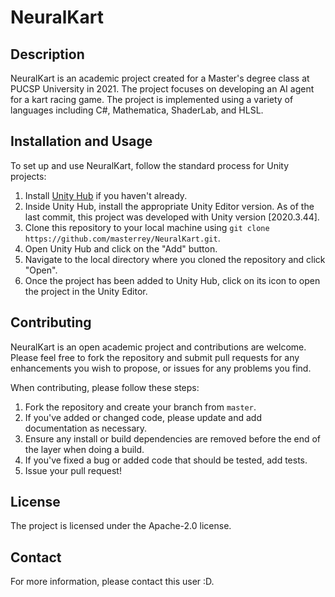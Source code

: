 # NeuralKart

## Description
NeuralKart is an academic project created for a Master's degree class at PUCSP University in 2021. The project focuses on developing an AI agent for a kart racing game. The project is implemented using a variety of languages including C#, Mathematica, ShaderLab, and HLSL.

## Installation and Usage
To set up and use NeuralKart, follow the standard process for Unity projects:

1. Install [Unity Hub](https://unity3d.com/get-unity/download) if you haven't already.
2. Inside Unity Hub, install the appropriate Unity Editor version. As of the last commit, this project was developed with Unity version [2020.3.44].
3. Clone this repository to your local machine using `git clone https://github.com/masterrey/NeuralKart.git`.
4. Open Unity Hub and click on the "Add" button.
5. Navigate to the local directory where you cloned the repository and click "Open".
6. Once the project has been added to Unity Hub, click on its icon to open the project in the Unity Editor.

## Contributing
NeuralKart is an open academic project and contributions are welcome. Please feel free to fork the repository and submit pull requests for any enhancements you wish to propose, or issues for any problems you find.

When contributing, please follow these steps:

1. Fork the repository and create your branch from `master`.
2. If you've added or changed code, please update and add documentation as necessary.
3. Ensure any install or build dependencies are removed before the end of the layer when doing a build.
4. If you've fixed a bug or added code that should be tested, add tests.
5. Issue your pull request!

## License
The project is licensed under the Apache-2.0 license.

## Contact
For more information, please contact this user :D.
